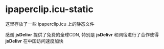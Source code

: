 # ipaperclip.icu-static

这里存放了一些 ipaperclip.icu 上的静态文件

感谢 **jsDelivr** 提供了免费的全球CDN, 特别是 **jsDelivr** 和网宿进行了合作使得 **jsDelivr** 在中国访问速度加快
